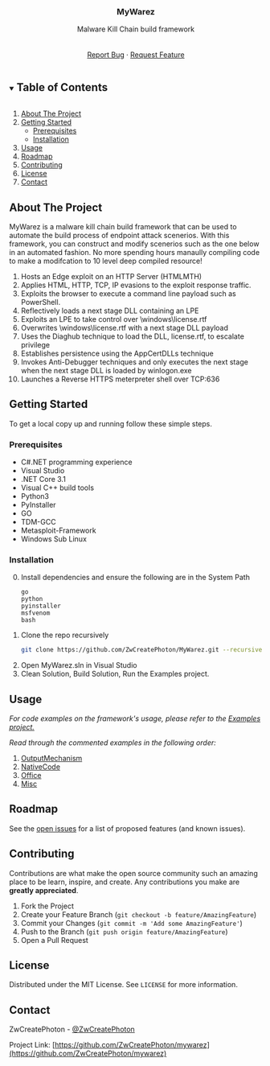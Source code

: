 <!--
*** Thanks for checking out the Best-README-Template. If you have a suggestion
*** that would make this better, please fork the repo and create a pull request
*** or simply open an issue with the tag "enhancement".
*** Thanks again! Now go create something AMAZING! :D
***
***
***
*** To avoid retyping too much info. Do a search and replace for the following:
*** ZwCreatePhoton, mywarez, @ZwCreatePhoton, email, MyWarez, Malware Kill Chain build framework
-->



<!-- PROJECT SHIELDS -->
<!--
*** I'm using markdown "reference style" links for readability.
*** Reference links are enclosed in brackets [ ] instead of parentheses ( ).
*** See the bottom of this document for the declaration of the reference variables
*** for contributors-url, forks-url, etc. This is an optional, concise syntax you may use.
*** https://www.markdownguide.org/basic-syntax/#reference-style-links
-->
<!--
[![Contributors][contributors-shield]][contributors-url]
[![Forks][forks-shield]][forks-url]
[![Stargazers][stars-shield]][stars-url]
[![Issues][issues-shield]][issues-url]
[![MIT License][license-shield]][license-url]
[![LinkedIn][linkedin-shield]][linkedin-url]
-->


<!-- PROJECT LOGO -->
<br />
<p align="center">
  <a href="https://github.com/ZwCreatePhoton/mywarez">
<!--    <img src="images/logo.png" alt="Logo" width="80" height="80"> -->
  </a>

  <h3 align="center">MyWarez</h3>

  <p align="center">
    Malware Kill Chain build framework
    <br />
<!--    <a href="https://github.com/ZwCreatePhoton/mywarez"><strong>Explore the docs »</strong></a> -->
    <br />
    <br />
    <!--
    <a href="https://github.com/ZwCreatePhoton/mywarez">View Demo</a>
    ·
    -->
    <a href="https://github.com/ZwCreatePhoton/mywarez/issues">Report Bug</a>
    ·
    <a href="https://github.com/ZwCreatePhoton/mywarez/issues">Request Feature</a>
  </p>
</p>



<!-- TABLE OF CONTENTS -->
<details open="open">
  <summary><h2 style="display: inline-block">Table of Contents</h2></summary>
  <ol>
    <li>
      <a href="#about-the-project">About The Project</a>
    </li>
    <li>
      <a href="#getting-started">Getting Started</a>
      <ul>
        <li><a href="#prerequisites">Prerequisites</a></li>
        <li><a href="#installation">Installation</a></li>
      </ul>
    </li>
    <li><a href="#usage">Usage</a></li>
    <li><a href="#roadmap">Roadmap</a></li>
    <li><a href="#contributing">Contributing</a></li>
    <li><a href="#license">License</a></li>
    <li><a href="#contact">Contact</a></li>
  </ol>
</details>



<!-- ABOUT THE PROJECT -->
## About The Project

<!--
[![Product Name Screen Shot][product-screenshot]](https://example.com)
-->

MyWarez is a malware kill chain build framework that can be used to automate the build process of endpoint attack scenerios. With this framework, you can construct and modify scenerios such as the one below in an automated fashion. No more spending hours manaully compiling code to make a modifcation to 10 level deep compiled resource!
1. Hosts an Edge exploit on an HTTP Server (HTMLMTH)
2. Applies HTML, HTTP, TCP, IP evasions to the exploit response traffic.
3. Exploits the browser to execute a command line payload such as PowerShell.
4. Reflectively loads a next stage DLL containing an LPE
5. Exploits an LPE to take control over \windows\license.rtf
6. Overwrites \windows\license.rtf with a next stage DLL payload
7. Uses the Diaghub technique to load the DLL, license.rtf, to escalate privilege
8. Establishes persistence using the AppCertDLLs technique
9. Invokes Anti-Debugger techniques and only executes the next stage when the next stage DLL is loaded by winlogon.exe
10. Launches a Reverse HTTPS meterpreter shell over TCP:636


<!-- 
### Built With

* []()
* []()
* []()

-->



<!-- GETTING STARTED -->
## Getting Started

To get a local copy up and running follow these simple steps.

### Prerequisites

* C#.NET programming experience 
* Visual Studio
* .NET Core 3.1
* Visual C++ build tools
* Python3
* PyInstaller
* GO
* TDM-GCC
* Metasploit-Framework
* Windows Sub Linux


### Installation

0. Install dependencies and ensure the following are in the System Path
   ```
   go
   python
   pyinstaller
   msfvenom
   bash
   ```
1. Clone the repo recursively
   ```sh
   git clone https://github.com/ZwCreatePhoton/MyWarez.git --recursive
   ```
2. Open MyWarez.sln in Visual Studio
3. Clean Solution, Build Solution, Run the Examples project.


<!-- USAGE EXAMPLES -->
## Usage

_For code examples on the framework's usage, please refer to the [Examples project.](Examples)_

_Read through the commented examples in the following order:_
1. [OutputMechanism](Examples/AttackExamples/OutputMechanism.cs)
2. [NativeCode](Examples/AttackExamples/NativeCode.cs)
3. [Office](Examples/AttackExamples/Office.cs)
4. [Misc](Examples/AttackExamples/Misc.cs)


<!-- ROADMAP -->
## Roadmap

See the [open issues](https://github.com/ZwCreatePhoton/mywarez/issues) for a list of proposed features (and known issues).



<!-- CONTRIBUTING -->
## Contributing

Contributions are what make the open source community such an amazing place to be learn, inspire, and create. Any contributions you make are **greatly appreciated**.

1. Fork the Project
2. Create your Feature Branch (`git checkout -b feature/AmazingFeature`)
3. Commit your Changes (`git commit -m 'Add some AmazingFeature'`)
4. Push to the Branch (`git push origin feature/AmazingFeature`)
5. Open a Pull Request



<!-- LICENSE -->
## License

Distributed under the MIT License. See `LICENSE` for more information.



<!-- CONTACT -->
## Contact

ZwCreatePhoton - [@ZwCreatePhoton](https://twitter.com/ZwCreatePhoton)

Project Link: [https://github.com/ZwCreatePhoton/mywarez](https://github.com/ZwCreatePhoton/mywarez)



<!-- MARKDOWN LINKS & IMAGES -->
<!-- https://www.markdownguide.org/basic-syntax/#reference-style-links -->
[contributors-shield]: https://img.shields.io/github/contributors/ZwCreatePhoton/repo.svg?style=for-the-badge
[contributors-url]: https://github.com/ZwCreatePhoton/repo/graphs/contributors
[forks-shield]: https://img.shields.io/github/forks/ZwCreatePhoton/repo.svg?style=for-the-badge
[forks-url]: https://github.com/ZwCreatePhoton/repo/network/members
[stars-shield]: https://img.shields.io/github/stars/ZwCreatePhoton/repo.svg?style=for-the-badge
[stars-url]: https://github.com/ZwCreatePhoton/repo/stargazers
[issues-shield]: https://img.shields.io/github/issues/ZwCreatePhoton/repo.svg?style=for-the-badge
[issues-url]: https://github.com/ZwCreatePhoton/repo/issues
[license-shield]: https://img.shields.io/github/license/ZwCreatePhoton/repo.svg?style=for-the-badge
[license-url]: https://github.com/ZwCreatePhoton/repo/blob/master/LICENSE.txt
[linkedin-shield]: https://img.shields.io/badge/-LinkedIn-black.svg?style=for-the-badge&logo=linkedin&colorB=555
[linkedin-url]: https://linkedin.com/in/ZwCreatePhoton
